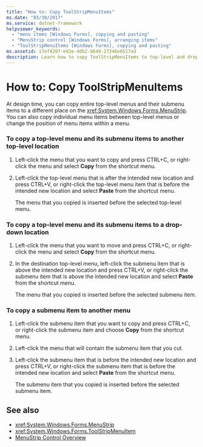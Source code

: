 ```yaml
---
title: "How to: Copy ToolStripMenuItems"
ms.date: "03/30/2017"
ms.service: dotnet-framework
helpviewer_keywords: 
  - "menu items [Windows Forms], copying and pasting"
  - "MenuStrip control [Windows Forms], arranging items"
  - "ToolStripMenuItems [Windows Forms], copying and pasting"
ms.assetid: 17ef4207-e92e-4db2-b648-27246e6517ad
description: Learn how to copy ToolStripMenuItems to top-level and drop-down locations as well as to other menus.
---
```

# How to: Copy ToolStripMenuItems

At design time, you can copy entire top-level menus and their submenu items to a different place on the <xref:System.Windows.Forms.MenuStrip>. You can also copy individual menu items between top-level menus or change the position of menu items within a menu.

### To copy a top-level menu and its submenu items to another top-level location

1. Left-click the menu that you want to copy and press CTRL+C, or right-click the menu and select **Copy** from the shortcut menu.

2. Left-click the top-level menu that is after the intended new location and press CTRL+V, or right-click the top-level menu item that is before the intended new location and select **Paste** from the shortcut menu.

     The menu that you copied is inserted before the selected top-level menu.

### To copy a top-level menu and its submenu items to a drop-down location

1. Left-click the menu that you want to move and press CTRL+C, or right-click the menu and select **Copy** from the shortcut menu.

2. In the destination top-level menu, left-click the submenu item that is above the intended new location and press CTRL+V, or right-click the submenu item that is above the intended new location and select **Paste** from the shortcut menu.

     The menu that you copied is inserted before the selected submenu item.

### To copy a submenu item to another menu

1. Left-click the submenu item that you want to copy and press CTRL+C, or right-click the submenu item and choose **Copy** from the shortcut menu.

2. Left-click the menu that will contain the submenu item that you cut.

3. Left-click the submenu item that is before the intended new location and press CTRL+V, or right-click the submenu item that is before the intended new location and select **Paste** from the shortcut menu.

     The submenu item that you copied is inserted before the selected submenu item.

## See also

- <xref:System.Windows.Forms.MenuStrip>
- <xref:System.Windows.Forms.ToolStripMenuItem>
- [MenuStrip Control Overview](menustrip-control-overview-windows-forms.md)
